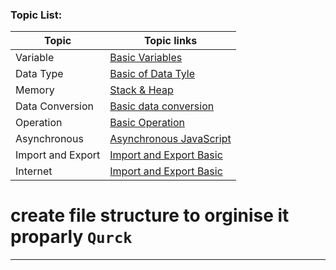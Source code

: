### Topic List:

| Topic     | Topic links                      |
| --------- | -------------------------------- |
| Variable  | [Basic Variables](notes/01_variables.md)    |
| Data Type | [Basic of Data Tyle](notes/02_datatype.md) |
| Memory     | [Stack & Heap](notes/03_Memory.md)        |
| Data Conversion    | [Basic data conversion](notes/04_conversion.md)        |
| Operation   | [Basic Operation](notes/05_oprasions.md)        |
| Asynchronous   | [Asynchronous JavaScript](notes/06_asynchronous.md)        |
| Import and Export   | [Import and Export Basic ](notes/07_import_export.md)        |
| Internet   | [Import and Export Basic ](notes/08_thory_internet)        |

# create file structure to orginise it proparly `Qurck` 
---


